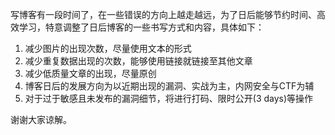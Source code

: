 写博客有一段时间了，在一些错误的方向上越走越远，为了日后能够节约时间、高效学习，特意调整了日后博客的一些书写方式和内容，具体如下：

1. 减少图片的出现次数，尽量使用文本的形式
2. 减少重复数据出现的次数，能够使用链接就链接至其他文章
3. 减少低质量文章的出现，尽量原创
4. 博客日后的发展方向为以近期出现的漏洞、实战为主，内网安全与CTF为辅
4. 对于过于敏感且未发布的漏洞细节，将进行打码、限时公开(3 days)等操作

谢谢大家谅解。